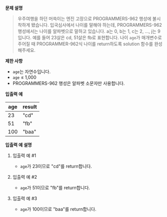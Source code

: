 **문제 설명**

> 우주여행을 하던 머쓱이는 엔진 고장으로 PROGRAMMERS-962 행성에 불시착하게 됐습니다. 
> 입국심사에서 나이를 말해야 하는데, PROGRAMMERS-962 행성에서는 나이를 알파벳으로 말하고 있습니다. 
> a는 0, b는 1, c는 2, ..., j는 9입니다. 예를 들어 23살은 cd, 51살은 fb로 표현합니다. 
> 나이 `age`가 매개변수로 주어질 때 PROGRAMMER-962식 나이를 return하도록 solution 함수를 완성해주세요.

**제한 사항**

- `age`는 자연수입니다.
- `age` ≤ 1,000
- PROGRAMMERS-962 행성은 알파벳 소문자만 사용합니다.


**입출력 예**

| age          | result |
|--------------|--------|
| 23 | "cd"   |
| 51  | "fb"   |
| 100  | "baa"  |

**입출력 예 설명**

1. 입출력 예 #1
    - `age`가 23이므로 "cd"를 return합니다.

2. 입출력 예 #2
    - `age`가 51이므로 "fb"를 return합니다.
3. 입출력 예 #3
   - `age`가 100이므로 "baa"를 return합니다.


